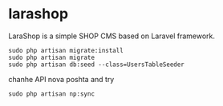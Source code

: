 # larashop
LaraShop is a simple SHOP CMS based on Laravel framework.

```
sudo php artisan migrate:install
sudo php artisan migrate
sudo php artisan db:seed --class=UsersTableSeeder
```

chanhe API nova poshta
and try
```
sudo php artisan np:sync
```
